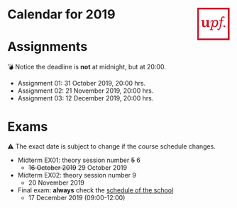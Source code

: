 
# <img src="upf_logo.png" align="right" width="80"/>Calendar for 2019

# Assignments

:bomb: Notice the deadline is **not** at midnight, but at 20:00.

* Assignment 01: 31 October 2019, 20:00 hrs.
* Assignment 02: 21 November 2019, 20:00 hrs.
* Assignment 03: 12 December 2019, 20:00 hrs.

# Exams

:warning: The exact date is subject to change if the course schedule changes.

* Midterm EX01: theory session number <strike>5</strike> 6
    * <strike>16 October 2019</strike> 29 October 2019
* Midterm EX02: theory session number 9
    * 20 November 2019
* Final exam: **always** check the [schedule of the school](https://www.upf.edu/web/etic/graus_tic_1t)
    * 17 December 2019 (09:00-12:00)
